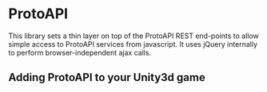 # ProtoAPI

This library sets a thin layer on top of the ProtoAPI REST end-points to allow simple access to ProtoAPI services from javascript. It uses jQuery internally to perform browser-independent ajax calls.

## Adding ProtoAPI to your Unity3d game



